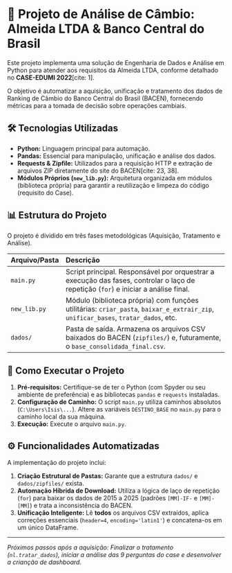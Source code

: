 # 🏦 Projeto de Análise de Câmbio: Almeida LTDA & Banco Central do Brasil

Este projeto implementa uma solução de Engenharia de Dados e Análise em Python para atender aos requisitos da Almeida LTDA, conforme detalhado no **CASE-EDUMI 2022**[cite: 1].

O objetivo é automatizar a aquisição, unificação e tratamento dos dados de Ranking de Câmbio do Banco Central do Brasil (BACEN), fornecendo métricas para a tomada de decisão sobre operações cambiais.

## 🛠️ Tecnologias Utilizadas

* **Python:** Linguagem principal para automação.
* **Pandas:** Essencial para manipulação, unificação e análise dos dados.
* **Requests & Zipfile:** Utilizados para a requisição HTTP e extração de arquivos ZIP diretamente do site do BACEN[cite: 23, 38].
* **Módulos Próprios (`new_lib.py`):** Arquitetura organizada em módulos (biblioteca própria) para garantir a reutilização e limpeza do código (requisito do Case).

## 📊 Estrutura do Projeto

O projeto é dividido em três fases metodológicas (Aquisição, Tratamento e Análise).

| Arquivo/Pasta | Descrição |
| :--- | :--- |
| `main.py` | Script principal. Responsável por orquestrar a execução das fases, controlar o laço de repetição (`for`) e iniciar a análise final. |
| `new_lib.py` | Módulo (biblioteca própria) com funções utilitárias: `criar_pasta`, `baixar_e_extrair_zip`, `unificar_bases`, `tratar_dados`, etc. |
| `dados/` | Pasta de saída. Armazena os arquivos CSV baixados do BACEN (`zipfiles/`) e, futuramente, o `base_consolidada_final.csv`. |

## 🚀 Como Executar o Projeto

1.  **Pré-requisitos:** Certifique-se de ter o Python (com Spyder ou seu ambiente de preferência) e as bibliotecas `pandas` e `requests` instaladas.
2.  **Configuração de Caminho:** O script `main.py` utiliza caminhos absolutos (`C:\Users\Isis\...`). Altere as variáveis `DESTINO_BASE` no `main.py` para o caminho local da sua máquina.
3.  **Execução:** Execute o arquivo `main.py`.

## ⚙️ Funcionalidades Automatizadas

A implementação do projeto inclui:

1.  **Criação Estrutural de Pastas:** Garante que a estrutura `dados/` e `dados/zipfiles/` exista.
2.  **Automação Híbrida de Download:** Utiliza a lógica de laço de repetição (`for`) para baixar os dados de 2015 a 2025 (padrões `[MM]-IF-` e `[MM]-[MM]`) e trata a inconsistência do BACEN.
3.  **Unificação Inteligente:** Lê **todos** os arquivos CSV extraídos, aplica correções essenciais (`header=4`, `encoding='latin1'`) e concatena-os em um único DataFrame.

---
*Próximos passos após a aquisição: Finalizar o tratamento (`nl.tratar_dados`), iniciar a análise das 9 perguntas do case e desenvolver a crianção de dashboard.*

